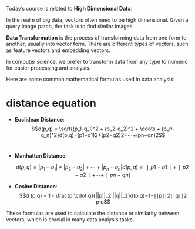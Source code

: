 


Today’s course is related to **High Dimensional Data**.

In the realm of big data, vectors often need to be high dimensional. Given a query image patch, the task is to find similar images.

**Data Transformation** is the process of transforming data from one form to another, usually into vector form. There are different types of vectors, such as feature vectors and embedding vectors.

In computer science, we prefer to transform data from any type to numeric for easier processing and analysis.

Here are some common mathematical formulas used in data analysis:
# distance  equation 

- **Euclidean Distance**:
$$d(p,q) = \sqrt{(p_1-q_1)^2 + (p_2-q_2)^2 + \cdots + (p_n-q_n)^2}d(p,q)=(p1​−q1​)2+(p2​−q2​)2+⋯+(pn​−qn​)2$$​
    
- **Manhattan Distance**:
    
     $$d  (p,q) = |p_1-q_1| + |p_2-q_2| + \cdots + |p_n-q_n|d(p,q)=∣p1​−q1​∣+∣p2​−q2​∣+⋯+∣pn​−qn​∣$$
    
- **Cosine Distance**:
      $$d  (p,q) = 1 - \frac{p \cdot q}{||p||_2 ||q||_2}d(p,q)=1−∣∣p∣∣2​∣∣q∣∣2​p⋅q$$
    

These formulas are used to calculate the distance or similarity between vectors, which is crucial in many data analysis tasks.